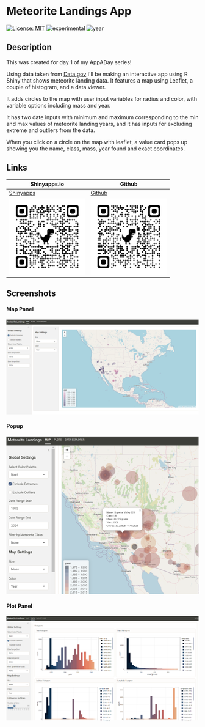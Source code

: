 # Meteorite Landings App
[![License: MIT](https://img.shields.io/badge/License-MIT-lightgrey.svg)](https://opensource.org/license/mit)
![experimental](https://img.shields.io/badge/lifecycle-maturing-lightblue)
![year](https://img.shields.io/badge/year-2024-darkblue)

## Description
This was created for day 1 of my AppADay series!

Using data taken from [Data.gov](https://catalog.data.gov/dataset/meteorite-landings) I'll be making an interactive app using R Shiny that shows meteorite landing data. It features a map using Leaflet, a couple of histogram, and a data viewer.

It adds circles to the map with user input variables for radius and color, with variable options including mass and year.

It has two date inputs with minimum and maximum corresponding to the min and max values of meteorite landing years, and it has inputs for excluding extreme and outliers from the data.

When you click on a circle on the map with leaflet, a value card pops up showing you the name, class, mass, year found and exact coordinates.

## Links
| Shinyapps.io | Github|
|---|---|
| [Shinyapps](https://zachpeagler.shinyapps.io/01_meteorites) | [Github](https://github.com/zachpeagler/App-A-Day/tree/main/01_meteorites)|
|<img src="01_qrcode_s.png" alt="sQRcode" height = 200 width = 200/>|<img src="01_qrcode_gh.png" alt="sQRcode" height = 200 width = 200/>|

## Screenshots

#### Map Panel
![App Screenshot](01_screenshot_map.png)

#### Popup
![App Screenshot 3](/01_meteorites/01_screenshot_popup.png)

#### Plot Panel
![App Screenshot 2](01_screenshot_plots.png)